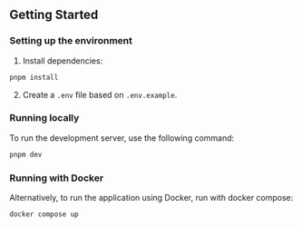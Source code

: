 ## Getting Started

### Setting up the environment

1. Install dependencies:
```bash
pnpm install
```
2. Create a `.env` file based on `.env.example`.


### Running locally
To run the development server, use the following command:
```bash
pnpm dev
```

### Running with Docker

Alternatively, to run the application using Docker, run with docker compose:
```bash
docker compose up
```

